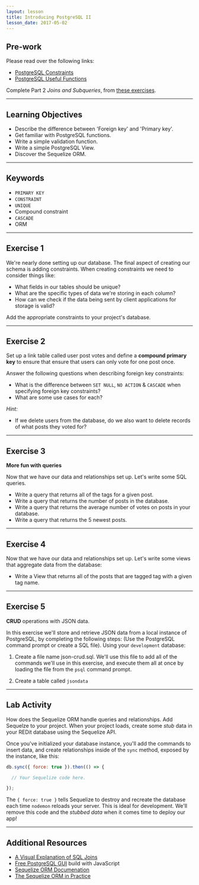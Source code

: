 ```yaml
---
layout: lesson
title: Introducing PostgreSQL II
lesson_date: 2017-05-02
---
```


## Pre-work

Please read over the following links:
- [PostgreSQL Constraints](https://www.tutorialspoint.com/postgresql/postgresql_constraints.htm)
- [PostgreSQL Useful Functions](https://www.tutorialspoint.com/postgresql/postgresql_useful_functions.htm)

Complete Part 2 *Joins and Subqueries*, from [these exercises](https://pgexercises.com/questions/joins/).

---

## Learning Objectives

- Describe the difference between 'Foreign key' and 'Primary key'.
- Get familiar with PostgreSQL functions.
- Write a simple validation function.
- Write a simple PostgreSQL View.
- Discover the Sequelize ORM.

---

## Keywords

- `PRIMARY KEY`
- `CONSTRAINT`
- `UNIQUE`
- Compound constraint
- `CASCADE`
- ORM

---

## Exercise 1

We're nearly done setting up our database. The final aspect of creating our schema is adding constraints.
When creating constraints we need to consider things like:

- What fields in our tables should be unique?
- What are the specific types of data we're storing in each column?
- How can we check if the data being sent by client applications for storage is valid?

Add the appropriate constraints to your project's database.

---

## Exercise 2

Set up a link table called user post votes and define a **compound primary key** to ensure that ensure that users can only vote for one post once.

Answer the following questions when describing foreign key constraints: </br>
- What is the difference between `SET NULL`, `NO ACTION` & `CASCADE` when specifying 
foreign key constraints?
- What are some use cases for each?

*Hint:*
- If we delete users from the database, do we also want to delete records of what posts they voted for?

---

## Exercise 3

**More fun with queries**

Now that we have our data and relationships set up. Let's write some SQL queries.

- Write a query that returns all of the tags for a given post.
- Write a query that returns the number of posts in the database.
- Write a query that returns the average number of votes on posts in your database.
- Write a query that returns the 5 newest posts.

---

## Exercise 4

Now that we have our data and relationships set up. Let's write some views that aggregate data from the database:

- Write a View that returns all of the posts that are tagged tag with a given tag name.

---

## Exercise 5

**CRUD** operations with JSON data.

In this exercise we'll store and retrieve JSON data from a local instance of PostgreSQL, by completing the following steps:
(Use the PostgreSQL command prompt or create a SQL file).
Using your `development` database:

1) Create a file name json-crud.sql. We'll use this file to add all of the commands we'll use in this exercise, and
execute them all at once by loading the file from the `psql` command prompt.

2) Create a table called `jsondata`

---

## Lab Activity

How does the Sequelize ORM handle queries and relationships. Add Sequelze to your project.
When your project loads, create some *stub* data in your REDit database using the Sequelize API.

Once you've initialized your database instance, you'll add the commands to insert data, and create relationships
inside of the `sync` method, exposed by the instance, like this:

```js
db.sync({ force: true }).then(() => {

  // Your Sequelize code here.

});
```

The `{ force: true }` tells Sequelize to destroy and recreate the database each time `nodemon` reloads your server.
This is ideal for development. We'll remove this code and the *stubbed data* when it comes time to deploy our app!

---

## Additional Resources

- [A Visual Explanation of SQL Joins](https://blog.codinghorror.com/a-visual-explanation-of-sql-joins/)
- [Free PostgreSQL GUI](https://github.com/web-pal/DBGlass) build with JavaScript
- [Sequelize ORM Documenation](http://docs.sequelizejs.com/en/v3/)
- [The Sequelize ORM in Practice](http://www.redotheweb.com/2013/02/20/sequelize-the-javascript-orm-in-practice.html)
